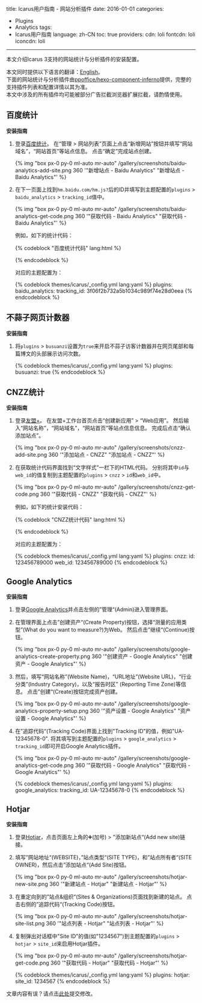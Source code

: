 title: Icarus用户指南 - 网站分析插件
date: 2016-01-01
categories:
- Plugins
- Analytics
tags:
- Icarus用户指南
language: zh-CN
toc: true
providers:
    cdn: loli
    fontcdn: loli
    iconcdn: loli
---

本文介绍Icarus 3支持的网站统计与分析插件的安装配置。

<article class="message message-immersive is-primary">
<div class="message-body">
<i class="fas fa-globe-americas mr-2"></i>本文同时提供以下语言的翻译：<a href="{% post_path en/Web-Analytics-Plugins %}">English</a>。
</div>
</article>

<!-- more -->

<article class="message message-immersive is-primary">
<div class="message-body">
<i class="fas fa-info-circle mr-2"></i>下面的网站统计与分析插件由<a href="https://github.com/ppoffice/hexo-component-inferno">ppoffice/hexo-component-inferno</a>提供，完整的支持插件列表和配置详情以其为准。
</div>
</article>

<article class="message message-immersive is-danger">
<div class="message-body">
<i class="fas fa-exclamation-triangle mr-2"></i>本文中涉及的所有插件均可能被部分广告拦截浏览器扩展拦截，请酌情使用。
</div>
</article>

## 百度统计

**安装指南**

1. 登录[百度统计](https://tongji.baidu.com)。
   在“管理 > 网站列表”页面上点击“新增网站”按钮并填写“网站域名”，“网站首页”等站点信息。
   点击“确定”完成站点创建。

   {% img "box px-0 py-0 ml-auto mr-auto" /gallery/screenshots/baidu-analytics-add-site.png 360 '"新增站点 - Baidu Analytics" "新增站点 - Baidu Analytics"' %}
   <br>

2. 在下一页面上找到`hm.baidu.com/hm.js?`后的ID并填写到主题配置的`plugins` > `baidu_analytics` > 
   `tracking_id`值中。

   {% img "box px-0 py-0 ml-auto mr-auto" /gallery/screenshots/baidu-analytics-get-code.png 360 '"获取代码 - Baidu Analytics" "获取代码 - Baidu Analytics"' %}
   <br>
   
   例如，如下的统计代码：

    {% codeblock "百度统计代码" lang:html %}
    <script>
    var _hmt = _hmt || [];
    (function() {
    var hm = document.createElement("script");
    hm.src = "https://hm.baidu.com/hm.js?3f06f2b732a5b1034c989f74e28d0eea";
    var s = document.getElementsByTagName("script")[0]; 
    s.parentNode.insertBefore(hm, s);
    })();
    </script>
    {% endcodeblock %}

    对应的主题配置为：

    {% codeblock themes/icarus/_config.yml lang:yaml %}
    plugins:
        baidu_analytics:
            tracking_id: 3f06f2b732a5b1034c989f74e28d0eea
    {% endcodeblock %}


## 不蒜子网页计数器

**安装指南**

1. 将`plugins` > `busuanzi`设置为`true`来开启不蒜子访客计数器并在网页尾部和每篇博文的头部展示访问次数。

    {% codeblock themes/icarus/_config.yml lang:yaml %}
    plugins:
        busuanzi: true
    {% endcodeblock %}


## CNZZ统计

**安装指南**

1. 登录[友盟+](https://www.umeng.com/)。
   在友盟+工作台首页点击“创建新应用” > “Web应用”。
   然后输入“网站名称”，“网站域名”，“网站首页”等站点信息信息。
   完成后点击“确认添加站点”。

   {% img "box px-0 py-0 ml-auto mr-auto" /gallery/screenshots/cnzz-add-site.png 360 '"添加站点 - CNZZ" "添加站点 - CNZZ"' %}
   <br>

2. 在获取统计代码界面找到“文字样式”一栏下的HTML代码。
   分别将其中`id`与`web_id`的值复制到主题配置的`plugins` > `cnzz` > `id`和`web_id`中。

   {% img "box px-0 py-0 ml-auto mr-auto" /gallery/screenshots/cnzz-get-code.png 360 '"获取代码 - CNZZ" "获取代码 - CNZZ"' %}
   <br>
   
   例如，如下的统计安装代码：

    {% codeblock "CNZZ统计代码" lang:html %}
    <script type="text/javascript" src="https://s9.cnzz.com/z_stat.php?id=123456789000&web_id=123456789000"></script>
    {% endcodeblock %}

    对应的主题配置为：

    {% codeblock themes/icarus/_config.yml lang:yaml %}
    plugins:
        cnzz:
            id: 123456789000
            web_id: 123456789000
    {% endcodeblock %}


## Google Analytics

**安装指南**

1. 登录[Google Analytics](https://analytics.google.com/)并点击左侧的”管理“(Admin)进入管理界面。

2. 在管理界面上点击”创建资产“(Create Property)按钮，选择“测量的应用类型”(What do you want to measure?)为Web。
   然后点击”继续“(Continue)按钮。

   {% img "box px-0 py-0 ml-auto mr-auto" /gallery/screenshots/google-analytics-create-property.png 360 '"创建资产 - Google Analytics" "创建资产 - Google Analytics"' %}
   <br>

3. 然后，填写“网站名称”(Website Name)，“URL地址”(Website URL)，“行业分类”(Industry Category)，以及“报告时区”
   (Reporting Time Zone)等信息。
   点击”创建“(Create)按钮完成资产创建。

   {% img "box px-0 py-0 ml-auto mr-auto" /gallery/screenshots/google-analytics-property-setup.png 360 '"资产设置 - Google Analytics" "资产设置 - Google Analytics"' %}
   <br>

4. 在”追踪代码“(Tracking Code)界面上找到"Tracking ID"的值，例如"UA-12345678-0".
   将其填写到主题配置的`plugins` > `google_analytics` > `tracking_id`即可开启Google Analytics插件。

   {% img "box px-0 py-0 ml-auto mr-auto" /gallery/screenshots/google-analytics-get-code.png 360 '"获取代码 - Google Analytics" "获取代码 - Google Analytics"' %}
   <br>

    {% codeblock themes/icarus/_config.yml lang:yaml %}
    plugins:
        google_analytics:
            tracking_id: UA-12345678-0
    {% endcodeblock %}


## Hotjar

**安装指南**

1. 登录[Hotjar](https://www.hotjar.com/)，点击页面左上角的➕(加号) > ”添加新站点“(Add new site)链接。

2. 填写”网站地址“(WEBSITE)，”站点类型“(SITE TYPE)，和”站点所有者“(SITE OWNER)，然后点击”添加站点“(Add Site)按钮。

   {% img "box px-0 py-0 ml-auto mr-auto" /gallery/screenshots/hotjar-new-site.png 360 '"新建站点 - Hotjar" "新建站点 - Hotjar"' %}
   <br>

3. 在重定向到的”站点&组织“(Sites & Organizations)页面找到新建的站点。
   点击右侧的”追踪代码“(Tracking Code)按钮。

   {% img "box px-0 py-0 ml-auto mr-auto" /gallery/screenshots/hotjar-site-list.png 360 '"站点列表 - Hotjar" "站点列表 - Hotjar"' %}
   <br>
   
4. 复制弹出对话框中"Site ID"的值(如"1234567")到主题配置的`plugins` > `hotjar` > `site_id`来启用Hotjar插件。

   {% img "box px-0 py-0 ml-auto mr-auto" /gallery/screenshots/hotjar-get-code.png 360 '"获取代码 - Hotjar" "获取代码 - Hotjar"' %}
   <br>

    {% codeblock themes/icarus/_config.yml lang:yaml %}
    plugins:
        hotjar:
            site_id: 1234567
    {% endcodeblock %}


<article class="message message-immersive is-warning">
<div class="message-body">
<i class="fas fa-question-circle mr-2"></i>文章内容有误？请点击<a href="https://github.com/ppoffice/hexo-theme-icarus/edit/site/source/_posts/zh-CN/Web-Analytics-Plugins.md">此处</a>提交修改。
</div>
</article>
